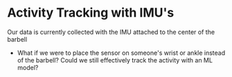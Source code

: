 # Activity Tracking with IMU's

Our data is currently collected with the IMU attached to the center of the barbell

- What if we were to place the sensor on someone's wrist or ankle instead of the barbell? Could we still effectively track the activity with an ML model?